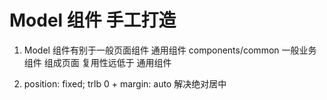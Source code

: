 # Model 组件 手工打造

1. Model 组件有别于一般页面组件
    通用组件 components/common
    一般业务组件 组成页面  复用性远低于 通用组件

2. position: fixed; trlb 0 + margin: auto 解决绝对居中